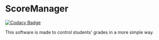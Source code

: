 # ScoreManager 
[![Codacy Badge](https://api.codacy.com/project/badge/Grade/c069579b0e7e414c84eeddaf9fca221e)](https://app.codacy.com/gh/DanildZambrana/ScoreManager?utm_source=github.com&utm_medium=referral&utm_content=DanildZambrana/ScoreManager&utm_campaign=Badge_Grade)

This software is made to control students' grades in a more simple way.
